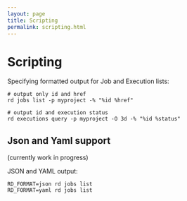 ```yaml
---
layout: page
title: Scripting
permalink: scripting.html
---
```


# Scripting

Specifying formatted output for Job and Execution lists:

	# output only id and href
	rd jobs list -p myproject -% "%id %href"

	# output id and execution status
	rd executions query -p myproject -O 3d -% "%id %status"

## Json and Yaml support

(currently work in progress)

JSON and YAML output:

	RD_FORMAT=json rd jobs list
	RD_FORMAT=yaml rd jobs list
